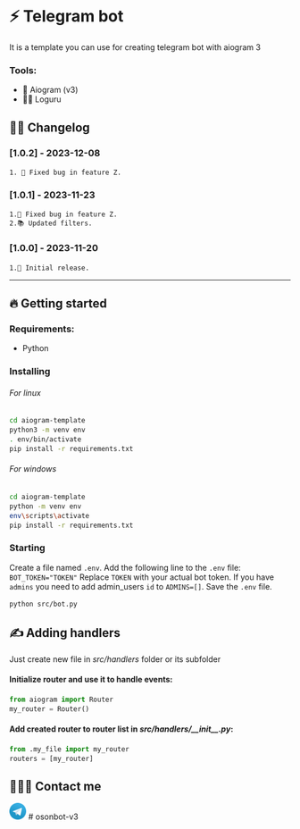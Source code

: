# ⚡ Telegram bot

It is a template you can use for creating telegram bot with aiogram 3

### Tools:

- 💪 Aiogram (v3)
- 🤹🏽 Loguru
## 🧑‍💻 Changelog

### [1.0.2] - 2023-12-08
    1. 🐛 Fixed bug in feature Z.

### [1.0.1] - 2023-11-23
    1.🐛 Fixed bug in feature Z.
    2.📚 Updated filters.

### [1.0.0] - 2023-11-20
    1.🎉 Initial release.

---

## 🔥 Getting started

### Requirements:

- Python

### Installing

###### For linux

```bash
cd aiogram-template
python3 -m venv env
. env/bin/activate
pip install -r requirements.txt
```

###### For windows

```bash
cd aiogram-template
python -m venv env
env\scripts\activate
pip install -r requirements.txt
```

### Starting

Create a file named `.env`.
Add the following line to the `.env` file: `BOT_TOKEN="TOKEN"`
Replace `TOKEN` with your actual bot token. If you have `admins` you need to add admin_users `id` to `ADMINS=[]`.
Save the `.env` file.
```bash
python src/bot.py
```

## ✍ Adding handlers

Just create new file in _src/handlers_ folder or its subfolder

#### Initialize router and use it to handle events:

```python
from aiogram import Router
my_router = Router()
```

#### Add created router to router list in _src/handlers/\_\_init\_\_.py_:

```python
from .my_file import my_router
routers = [my_router]
```

## 🙋🏽‍♂️ Contact me

[<img width="30px" title="lleballex | Telegram" src="https://raw.githubusercontent.com/github/explore/main/topics/telegram/telegram.png">](https://t.me/makhmud_dev)
#   o s o n b o t - v 3 
 
 